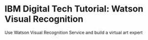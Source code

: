 # IBM Digital Tech Tutorial: Watson Visual Recognition
Use Watson Visual Recognition Service and build a virtual art expert
